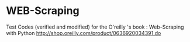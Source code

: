 # WEB-Scraping
Test Codes (verified and modified) for the O'reilly 's book :
  Web-Scraping with Python
http://shop.oreilly.com/product/0636920034391.do
